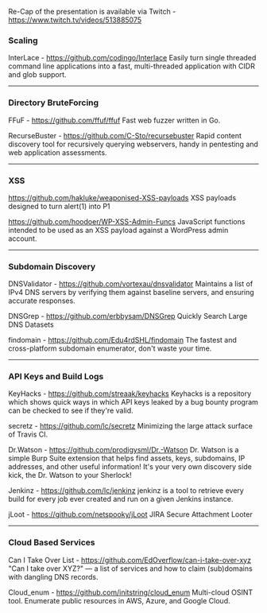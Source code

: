 Re-Cap of the presentation is available via Twitch - https://www.twitch.tv/videos/513885075

### Scaling

InterLace - https://github.com/codingo/Interlace
Easily turn single threaded command line applications into a fast, multi-threaded application with CIDR and glob support.

-------
### Directory BruteForcing
FFuF - https://github.com/ffuf/ffuf
Fast web fuzzer written in Go.

RecurseBuster - https://github.com/C-Sto/recursebuster
Rapid content discovery tool for recursively querying webservers, handy in pentesting and web application assessments.

-------
### XSS
https://github.com/hakluke/weaponised-XSS-payloads
XSS payloads designed to turn alert(1) into P1

https://github.com/hoodoer/WP-XSS-Admin-Funcs
JavaScript functions intended to be used as an XSS payload against a WordPress admin account.


-------
### Subdomain Discovery
DNSValidator - https://github.com/vortexau/dnsvalidator
Maintains a list of IPv4 DNS servers by verifying them against baseline servers, and ensuring accurate responses.

DNSGrep - https://github.com/erbbysam/DNSGrep
Quickly Search Large DNS Datasets

findomain - https://github.com/Edu4rdSHL/findomain
The fastest and cross-platform subdomain enumerator, don't waste your time.

-------
### API Keys and Build Logs
KeyHacks - https://github.com/streaak/keyhacks
Keyhacks is a repository which shows quick ways in which API keys leaked by a bug bounty program can be checked to see if they're valid.

secretz - https://github.com/lc/secretz
Minimizing the large attack surface of Travis CI.

Dr.Watson - https://github.com/prodigysml/Dr.-Watson
Dr. Watson is a simple Burp Suite extension that helps find assets, keys, subdomains, IP addresses, and other useful information! It's your very own discovery side kick, the Dr. Watson to your Sherlock!

Jenkinz - https://github.com/lc/jenkinz
jenkinz is a tool to retrieve every build for every job ever created and run on a given Jenkins instance.

jLoot - https://github.com/netspooky/jLoot
JIRA Secure Attachment Looter

-------
### Cloud Based Services
Can I Take Over List - https://github.com/EdOverflow/can-i-take-over-xyz
"Can I take over XYZ?" — a list of services and how to claim (sub)domains with dangling DNS records.

Cloud_enum - https://github.com/initstring/cloud_enum
Multi-cloud OSINT tool. Enumerate public resources in AWS, Azure, and Google Cloud.
